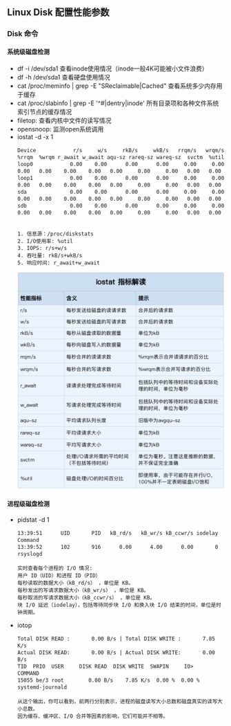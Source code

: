 ## <b>Linux Disk 配置性能参数</b> ##

### Disk 命令 ###

#### <b>系统级磁盘检测</b> ####
- df -i /dev/sda1 查看inode使用情况（inode一般4K可能被小文件浪费）
- df -h /dev/sda1 查看硬盘使用情况
- cat /proc/meminfo | grep -E "SReclaimable|Cached"  查看系统多少内存用于缓存
- cat /proc/slabinfo | grep -E '^#|dentry|inode' 所有目录项和各种文件系统索引节点的缓存情况
- filetop: 查看内核中文件的读写情况
- opensnoop: 监测open系统调用
- iostat -d -x 1 
    ``` 
    Device            r/s     w/s     rkB/s     wkB/s   rrqm/s   wrqm/s  %rrqm  %wrqm r_await w_await aqu-sz rareq-sz wareq-sz  svctm  %util 
    loop0            0.00    0.00      0.00      0.00     0.00     0.00   0.00   0.00    0.00    0.00   0.00     0.00     0.00   0.00   0.00 
    loop1            0.00    0.00      0.00      0.00     0.00     0.00   0.00   0.00    0.00    0.00   0.00     0.00     0.00   0.00   0.00 
    sda              0.00    0.00      0.00      0.00     0.00     0.00   0.00   0.00    0.00    0.00   0.00     0.00     0.00   0.00   0.00 
    sdb              0.00    0.00      0.00      0.00     0.00     0.00   0.00   0.00    0.00    0.00   0.00     0.00     0.00   0.00   0.00 


    1. 信息源：/proc/diskstats
    2. I/O使用率: %util 
    3. IOPS: r/s+w/s
    4. 吞吐量: rkB/s+wkB/s
    5. 响应时间: r_await+w_await
    ```
    ![4](./4.png)

#### <b>进程级磁盘检测</b> ####
- pidstat -d 1 
    ```
    13:39:51      UID       PID   kB_rd/s   kB_wr/s kB_ccwr/s iodelay  Command 
    13:39:52      102       916      0.00      4.00      0.00       0  rsyslogd

    实时查看每个进程的 I/O 情况:
    用户 ID（UID）和进程 ID（PID）
    每秒读取的数据大小（kB_rd/s） ，单位是 KB。
    每秒发出的写请求数据大小（kB_wr/s） ，单位是 KB。
    每秒取消的写请求数据大小（kB_ccwr/s） ，单位是 KB。
    块 I/O 延迟（iodelay），包括等待同步块 I/O 和换入块 I/O 结束的时间，单位是时钟周期。
    ```
-  iotop
    ```
    Total DISK READ :       0.00 B/s | Total DISK WRITE :       7.85 K/s 
    Actual DISK READ:       0.00 B/s | Actual DISK WRITE:       0.00 B/s 
    TID  PRIO  USER     DISK READ  DISK WRITE  SWAPIN     IO>    COMMAND 
    15055 be/3 root        0.00 B/s    7.85 K/s  0.00 %  0.00 % systemd-journald 

    从这个输出，你可以看到，前两行分别表示，进程的磁盘读写大小总数和磁盘真实的读写大小总数。
    因为缓存、缓冲区、I/O 合并等因素的影响，它们可能并不相等。
    ```


